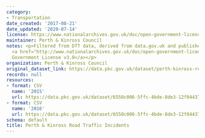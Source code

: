 ```yaml
---
category:
- Transportation
date_created: '2017-08-21'
date_updated: '2020-07-14'
license: https://www.nationalarchives.gov.uk/doc/open-government-licence/version/3/
maintainer: Perth & Kinross Council
notes: <p>Filtered from DfT data, derived from data.gov.uk and published under the
  <a href="http://www.nationalarchives.gov.uk/doc/open-government-licence/version/3/">Open
  Government License v3.0</a></p>
organization: Perth & Kinross Council
original_dataset_link: https://data.pkc.gov.uk/dataset/perth-kinross-road-incidents-2015
records: null
resources:
- format: CSV
  name: '2015'
  url: https://data.pkc.gov.uk/dataset/6550c006-5ffc-4bde-8de3-12f04437daa8/resource/68e2917d-5e7b-4a2d-a640-0e4b0da55637/download/pkc-road-collisions-short-2015.csv
- format: CSV
  name: '2016'
  url: https://data.pkc.gov.uk/dataset/6550c006-5ffc-4bde-8de3-12f04437daa8/resource/97f9c0e2-4565-4134-9477-fc027cf9efd5/download/2016-road-accident-data-perth-and-kinross.csv
schema: default
title: Perth & Kinross Road Traffic Incidents
---
```

